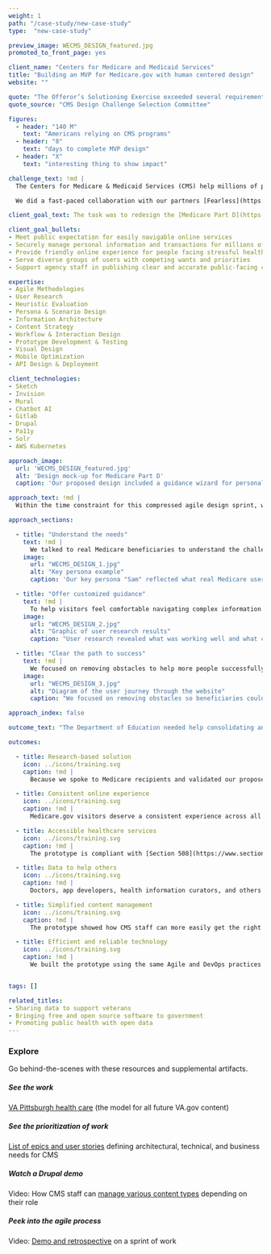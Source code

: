 ```yaml
---
weight: 1
path: "/case-study/new-case-study"
type:  "new-case-study"

preview_image: WECMS_DESIGN_featured.jpg
promoted_to_front_page: yes

client_name: "Centers for Medicare and Medicaid Services"
title: "Building an MVP for Medicare.gov with human centered design"
website: ""

quote: "The Offeror’s Solutioning Exercise exceeded several requirements … This gives the Government confidence the Offeror will exceed most contract objectives as well. The overall rating for this factor is Excellent."
quote_source: "CMS Design Challenge Selection Committee"

figures:
  - header: "140 M"
    text: "Americans relying on CMS programs"
  - header: "8"
    text: "days to complete MVP design"
  - header: "X"
    text: "interesting thing to show impact"

challenge_text: !md |
  The Centers for Medicare & Medicaid Services (CMS) help millions of people every year find and enroll in health care programs. Planning a large-scale web and content management project to improve the customer experience of their multiple websites, the agency launched a design challenge for the vendors that were finalists for the contract.

  We did a fast-paced collaboration with our partners [Fearless](https://fearless.tech/) and [KPMG](https://www.kpmg.us/) to submit deliverables in just 8 business days (including page designs, content recommendations, an API, and a clickable prototype with a smart chatbot). Our team won the challenge because the agency saw we could help them achieve their goal to better serve Medicare beneficiaries.

client_goal_text: The task was to redesign the [Medicare Part D](https://www.medicare.gov/drug-coverage-part-d) section of the medicare.gov website, which helps people understand insurance options for their medication needs. For all their digital platforms, CMS needs to

client_goal_bullets:
- Meet public expectation for easily navigable online services
- Securely manage personal information and transactions for millions of beneficiaries
- Provide friendly online experience for people facing stressful health situations
- Serve diverse groups of users with competing wants and priorities
- Support agency staff in publishing clear and accurate public-facing content

expertise:
- Agile Methodologies
- User Research
- Heuristic Evaluation
- Persona & Scenario Design
- Information Architecture
- Content Strategy
- Workflow & Interaction Design
- Prototype Development & Testing
- Visual Design
- Mobile Optimization
- API Design & Deployment

client_technologies:
- Sketch
- Invision
- Mural
- Chatbot AI
- Gitlab
- Drupal
- Pa11y
- Solr
- AWS Kubernetes

approach_image:
  url: 'WECMS_DESIGN_featured.jpg' 
  alt: 'Design mock-up for Medicare Part D'
  caption: 'Our proposed design included a guidance wizard for personalized exploration of medical benefits.' 

approach_text: !md | 
  Within the time constraint for this compressed agile design sprint, we conducted lean versions of the activities we would normally do to make sure the site was effective for Medicare recipients. Daily collaboration among all team members, from Design to DevOps to Developers, allowed us to quickly test and iterate on every step.  We used [Drupal](https://www.drupal.org/industries/government) as our preferred open source platform and the [CMS design system](https://design.cms.gov/), which builds on the U.S. Web Design System. Together, these tools provide a solid foundation for accessible [government websites](https://medium.com/civicactions/4-ways-to-improve-government-accessibility-through-open-source-8e20fabc7281) — a key goal for agencies like CMS that serve diverse and aging populations.  Human Centered Design played a critical role in our process of building a site that would be intuitive and useful to older Americans seeking information about their drug coverage options.

approach_sections:

  - title: "Understand the needs"
    text: !md |
      We talked to real Medicare beneficiaries to understand the challenges they faced in navigating the site. Based on what they said, we created a [key persona](https://drive.google.com/file/d/19f_pUBSrIRxDJdnvNa4uROiP_QwQKWoh/view?usp=sharing) to drive our scenario-based approach —  ensuring that our work solved real problems and created value for users. We also evaluated the existing site to see how well it met [standards for usability](https://www.nngroup.com/articles/ten-usability-heuristics/).
    image: 
      url: "WECMS_DESIGN_1.jpg"
      alt: "Key persona example"
      caption: 'Our key persona "Sam" reflected what real Medicare users think and feel as they use the site.'

  - title: "Offer customized guidance"
    text: !md |
      To help visitors feel comfortable navigating complex information about benefits coverage, we created several experience options for them to choose from. They could explore the site on their own, use the guidance wizard, or ask questions of the interactive chat bot. We also improved the Search function to deliver more relevant results. 
    image: 
      url: "WECMS_DESIGN_2.jpg"
      alt: "Graphic of user research results"
      caption: "User research revealed what was working well and what could be improved."

  - title: "Clear the path to success"
    text: !md |
      We focused on removing obstacles to help more people successfully find the information they needed. This was done through intuitive navigation and labels, scannable and actionable content, and a refreshed, accessible design. We tested our solutions with users and iterated based on their feedback.
    image: 
      url: "WECMS_DESIGN_3.jpg"
      alt: "Diagram of the user journey through the website"
      caption: "We focused on removing obstacles so beneficiaries could easily find impotant and relevant information."

approach_index: false

outcome_text: "The Department of Education needed help consolidating and updating the collection of websites for the Literacy and Information Communication System (LINCS)."

outcomes:

  - title: Research-based solution
    icon: ../icons/training.svg
    caption: !md |
      Because we spoke to Medicare recipients and validated our proposed solutions with them, CMS knows that real user needs will be met with the redesigned site, helping people access benefits more easily. 

  - title: Consistent online experience
    icon: ../icons/training.svg
    caption: !md |
      Medicare.gov visitors deserve a consistent experience across all parts of the site, on any device. Our design uses a mobile-first approach and a color palette that provides smooth transitions between pages. 

  - title: Accessible healthcare services
    icon: ../icons/training.svg
    caption: !md |
      The prototype is compliant with [Section 508](https://www.section508.gov/blog/accessibility-news-the-section-508-Update), using intuitive design and clear language to make complex medical insurance information easily accessible by the broadest possible representation of the public. 

  - title: Data to help others
    icon: ../icons/training.svg
    caption: !md |
      Doctors, app developers, health information curators, and others can pull valuable Medicare data for their own use through the API integration we created using the JSON:API that is part of Drupal core.

  - title: Simplified content management
    icon: ../icons/training.svg
    caption: !md |
      The prototype showed how CMS staff can more easily get the right information to the right people using templates and workflows in Drupal, customized for the agency’s various departments and content needs. 

  - title: Efficient and reliable technology
    icon: ../icons/training.svg
    caption: !md |
      We built the prototype using the same Agile and DevOps practices that we would on a larger scale — with streamlined workflows that allow us to build, test, and deploy new code quickly and securely. 


tags: []

related_titles:
- Sharing data to support veterans
- Bringing free and open source software to government
- Promoting public health with open data
---
```


### Explore

Go behind-the-scenes with these resources and supplemental artifacts.

##### See the work  
[VA Pittsburgh health care](https://www.va.gov/pittsburgh-health-care/) (the model for all future VA.gov content)

##### See the prioritization of work
[List of epics and user stories](https://drive.google.com/file/d/1vsnHz0AwXDr5PFeugboi-DwcOS62AGlF/view?usp=sharing) defining architectural, technical, and business needs for CMS

##### Watch a Drupal demo
Video: How CMS staff can [manage various content types](https://drive.google.com/file/d/1U6lmMtyuzj3ip1Veh1e3_8R1epzPUA6q/view?usp=sharing) depending on their role

##### Peek into the agile process
Video: [Demo and retrospective](https://drive.google.com/file/d/1sabKhbf89t50hsEX8pl63u_9fG6lzOjz/view?usp=sharing) on a sprint of work
